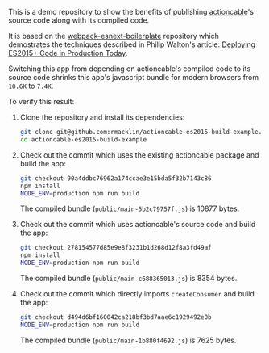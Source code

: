 This is a demo repository to show the benefits of publishing [actioncable]'s
source code along with its compiled code.

It is based on the [webpack-esnext-boilerplate] repository which demostrates the
techniques described in Philip Walton's article:
[Deploying ES2015+ Code in Production Today].

Switching this app from depending on actioncable's compiled code to its source
code shrinks this app's javascript bundle for modern browsers from `10.6K` to
`7.4K`.

To verify this result:

1. Clone the repository and install its dependencies:
   ```sh
   git clone git@github.com:rmacklin/actioncable-es2015-build-example.git
   cd actioncable-es2015-build-example
   ```

2. Check out the commit which uses the existing actioncable package and build
   the app:
   ```sh
   git checkout 90a4ddbc76962a174ccae3e15bda5f32b7143c86
   npm install
   NODE_ENV=production npm run build
   ```
   The compiled bundle (`public/main-5b2c79757f.js`) is 10877 bytes.

3. Check out the commit which uses actioncable's source code and build the
   app:
   ```sh
   git checkout 278154577d85e9e8f3231b1d268d12f8a3fd49af
   npm install
   NODE_ENV=production npm run build
   ```
   The compiled bundle (`public/main-c688365013.js`) is 8354 bytes.

4. Check out the commit which directly imports `createConsumer` and build the
   app:
   ```sh
   git checkout d494d6bf160042ca218bf3bd7aae6c1929492e0b
   NODE_ENV=production npm run build
   ```
   The compiled bundle (`public/main-1b880f4692.js`) is 7625 bytes.

[actioncable]: https://github.com/rails/rails/tree/v5.2.1/actioncable
[Deploying ES2015+ Code in Production Today]: https://philipwalton.com/articles/deploying-es2015-code-in-production-today/
[webpack-esnext-boilerplate]: https://github.com/philipwalton/webpack-esnext-boilerplate
